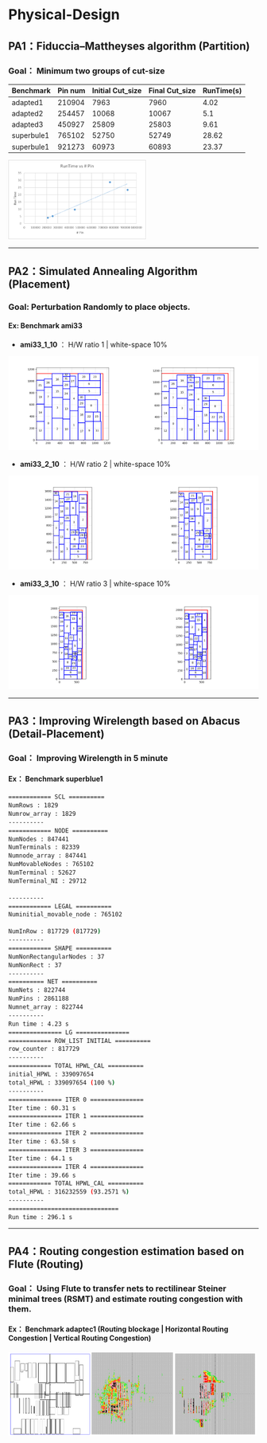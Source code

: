 # Physical-Design
## PA1：Fiduccia–Mattheyses algorithm (Partition)
### Goal： Minimum two groups of cut-size

| Benchmark | Pin num | Initial Cut_size | Final Cut_size | RunTime(s) |
| --- |--- |--- |--- |--- |
| adapted1	  | 210904	| 7963	 | 7960	| 4.02 |
| adapted2	  | 254457	| 10068 | 10067	| 5.1  |
| adapted3	  | 450927	| 25809 | 25803	| 9.61 |
| superbule1	| 765102	| 52750 | 52749	| 28.62 |
| superbule1	| 921273	| 60973 | 60893	| 23.37 |

<img src="https://github.com/xkllkx/NCKU_Physical_Design/blob/main/PA1_FM/FM.png" width="55%" height="55%">

---

## PA2：Simulated Annealing Algorithm (Placement)
### Goal: Perturbation Randomly to place objects.
#### Ex: Benchmark **ami33**
- **ami33_1_10** ： H/W ratio 1 | white-space 10%
  
<img src="https://github.com/xkllkx/NCKU_Physical_Design/blob/main/PA2_SA/final_solution/ami33_1_10/ami33_1_10_1099_1127.png" width="50%" height="50%"><img src="https://github.com/xkllkx/NCKU_Physical_Design/blob/main/PA2_SA/final_solution/ami33_1_15/ami33_1_15_1099_1127.png" width="50%" height="50%">

- **ami33_2_10** ： H/W ratio 2 | white-space 10%
  
<img src="https://github.com/xkllkx/NCKU_Physical_Design/blob/main/PA2_SA/final_solution/ami33_2_10/ami33_2_10_784_1589.png" width="50%" height="50%"><img src="https://github.com/xkllkx/NCKU_Physical_Design/blob/main/PA2_SA/final_solution/ami33_2_15/ami33_2_15_784_1589.png" width="50%" height="50%">

- **ami33_3_10** ： H/W ratio 3 | white-space 10%
  
<img src="https://github.com/xkllkx/NCKU_Physical_Design/blob/main/PA2_SA/final_solution/ami33_3_10/ami33_3_10_651_1904.png" width="50%" height="50%"><img src="https://github.com/xkllkx/NCKU_Physical_Design/blob/main/PA2_SA/final_solution/ami33_3_15/ami33_3_15_651_1904.png" width="50%" height="50%">

---

## PA3：Improving Wirelength based on Abacus (Detail-Placement)
### Goal： Improving Wirelength in 5 minute
#### Ex： Benchmark superblue1
```bash
============ SCL ==========
NumRows : 1829
Numrow_array : 1829
----------
============ NODE ==========
NumNodes : 847441
NumTerminals : 82339
Numnode_array : 847441
NumMovableNodes : 765102
NumTerminal : 52627
NumTerminal_NI : 29712

----------
============ LEGAL ==========
Numinitial_movable_node : 765102

NumInRow : 817729 (817729)
----------
============ SHAPE ==========
NumNonRectangularNodes : 37
NumNonRect : 37
----------
========== NET ==========
NumNets : 822744
NumPins : 2861188
Numnet_array : 822744
----------
Run time : 4.23 s
=============== LG ===============
============ ROW_LIST INITIAL ==========
row_counter : 817729
----------
============ TOTAL HPWL_CAL ==========
initial_HPWL : 339097654
total_HPWL : 339097654 (100 %)
----------
=============== ITER 0 ===============
Iter time : 60.31 s
=============== ITER 1 ===============
Iter time : 62.66 s
=============== ITER 2 ===============
Iter time : 63.58 s
=============== ITER 3 ===============
Iter time : 64.1 s
=============== ITER 4 ===============
Iter time : 39.66 s
============ TOTAL HPWL_CAL ==========
total_HPWL : 316232559 (93.2571 %)
----------
===============================
Run time : 296.1 s
```
---

## PA4：Routing congestion estimation based on Flute (Routing)
### Goal： Using Flute to transfer nets to rectilinear Steiner minimal trees (RSMT) and estimate routing congestion with them.
#### Ex： Benchmark adaptec1 (Routing blockage |  Horizontal Routing Congestion | Vertical Routing Congestion)

<img src="https://github.com/xkllkx/NCKU_Physical_Design/blob/main/PA4_CE/output/adaptec1_block_dpx.png" width="33%" height="33%"><img src="https://github.com/xkllkx/NCKU_Physical_Design/blob/main/PA4_CE/output/adaptec1_H_dpx.png" width="33%" height="33%"><img src="https://github.com/xkllkx/NCKU_Physical_Design/blob/main/PA4_CE/output/adaptec1_V_dpx.png" width="33%" height="33%">

